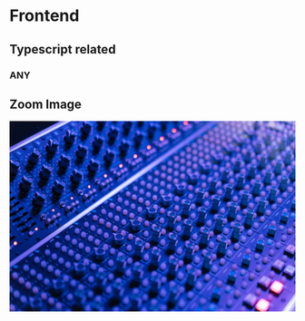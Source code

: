 # Frontend

## Typescript related
### ANY

## Zoom Image

![pexels-cottonbro-studio-7087616](assets\pexels-cottonbro-studio-7087616.jpg)